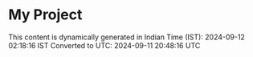 # My Project

This content is dynamically generated in Indian Time (IST): 2024-09-12 02:18:16 IST
Converted to UTC: 2024-09-11 20:48:16 UTC

